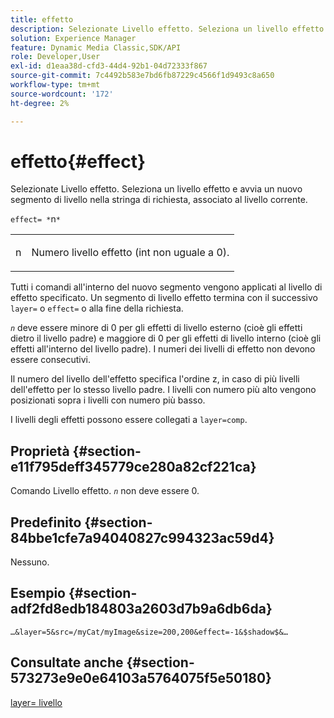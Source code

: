 ```yaml
---
title: effetto
description: Selezionate Livello effetto. Seleziona un livello effetto e avvia un nuovo segmento di livello nella stringa di richiesta, associato al livello corrente.
solution: Experience Manager
feature: Dynamic Media Classic,SDK/API
role: Developer,User
exl-id: d1eaa38d-cfd3-44d4-92b1-04d72333f867
source-git-commit: 7c4492b583e7bd6fb87229c4566f1d9493c8a650
workflow-type: tm+mt
source-wordcount: '172'
ht-degree: 2%

---
```


# effetto{#effect}

Selezionate Livello effetto. Seleziona un livello effetto e avvia un nuovo segmento di livello nella stringa di richiesta, associato al livello corrente.

`effect= *`n`*`

<table id="simpletable_C48DABF486604D2B9F3CBC1CD01AC76D"> 
 <tr class="strow"> 
  <td class="stentry"> <p><span class="codeph"> <span class="varname"> n</span></span> </p> </td> 
  <td class="stentry"> <p>Numero livello effetto (int non uguale a 0). </p></td> 
 </tr> 
</table>

Tutti i comandi all&#39;interno del nuovo segmento vengono applicati al livello di effetto specificato. Un segmento di livello effetto termina con il successivo `layer=` o `effect=` o alla fine della richiesta.

*`n`* deve essere minore di 0 per gli effetti di livello esterno (cioè gli effetti dietro il livello padre) e maggiore di 0 per gli effetti di livello interno (cioè gli effetti all&#39;interno del livello padre). I numeri dei livelli di effetto non devono essere consecutivi.

Il numero del livello dell&#39;effetto specifica l&#39;ordine z, in caso di più livelli dell&#39;effetto per lo stesso livello padre. I livelli con numero più alto vengono posizionati sopra i livelli con numero più basso.

I livelli degli effetti possono essere collegati a `layer=comp`.

## Proprietà {#section-e11f795deff345779ce280a82cf221ca}

Comando Livello effetto. *`n`* non deve essere 0.

## Predefinito {#section-84bbe1cfe7a94040827c994323ac59d4}

Nessuno.

## Esempio {#section-adf2fd8edb184803a2603d7b9a6db6da}

`…&layer=5&src=/myCat/myImage&size=200,200&effect=-1&$shadow$&…`

## Consultate anche {#section-573273e9e0e64103a5764075f5e50180}

[layer= livello](/help/aem-is-ir-api/is-api/http-ref/image-serving-api-ref/c-http-protocol-reference/c-command-reference/r-layer.md)
